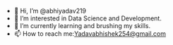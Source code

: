 - 👋 Hi, I’m @abhiyadav219
- 👀 I’m interested in Data Science and Development.
- 🌱 I’m currently learning and brushing my skills.
- 📫 How to reach me:Yadavabhishek254@gmail.com

<!---
abhiyadav219/abhiyadav219 is a ✨ special ✨ repository because its `README.md` (this file) appears on your GitHub profile.
You can click the Preview link to take a look at your changes.
--->
